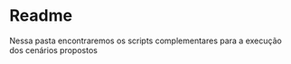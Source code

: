 <h1>Readme</h1>
Nessa pasta encontraremos os scripts complementares para a execução dos cenários propostos
